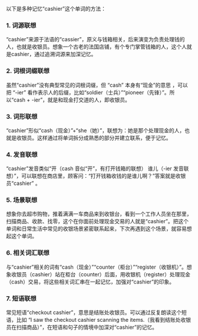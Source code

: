 以下是多种记忆“cashier”这个单词的方法：
### 1. 词源联想
“cashier”来源于法语的“cassier”，原义与钱箱相关，后来演变为负责处理钱的人，也就是收银员。想象一个古老的法国店铺，有个专门掌管钱箱的人，这个人就是cashier，通过追溯词源来加深记忆。

### 2. 词根词缀联想
虽然“cashier”没有典型常见的词根词缀，但 “cash” 本身有“现金”的意思 ，可以把 “-ier” 看作表示人的后缀，比如“soldier（士兵）”“pioneer（先锋）”。所以“cash + -ier”，就是和现金打交道的人，即收银员。 

### 3. 词形联想
“cashier”形似“cash（现金）”+“she（她）”，联想为：她是那个处理现金的人，也就是收银员。这样通过将单词拆分成熟悉的部分并建立联系，便于记忆。 

### 4. 发音联想
“cashier”发音类似“开（cash 音似“开”，有打开钱箱的联想） 谁儿（-ier 发音联想）”，可以联想在商店里，顾客问：“打开钱箱收钱的是谁儿啊？”答案就是收银员“cashier” 。

### 5. 场景联想
想象你去超市购物，推着满满一车商品来到收银台，看到一个工作人员坐在那里，扫描商品、收款、找零，这个在你面前处理现金交易的人就是“cashier”。把这个单词和日常生活中常见的收银场景紧密联系起来，下次再遇到这个场景，就容易想起这个单词。 

### 6. 相关词汇联想
与“cashier”相关的词有“cash（现金）”“counter（柜台）”“register（收银机）”。想象收银员（cashier）站在柜台（counter）后面，用收银机（register）处理现金（cash）交易，将这些相关词汇串在一起记忆，加强对“cashier”的印象。 

### 7. 短语联想
常见短语“checkout cashier”，意思是结账处收银员。可以通过反复朗读这个短语，比如 “I saw the checkout cashier scanning the items.（我看到结账处收银员在扫描商品）”，在短语和句子的情境中加深对“cashier”的记忆。 
